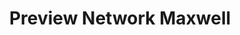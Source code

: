 ---
id: previewNetworkMaxwell
title: Preview Network Maxwell
sidebar_label: Preview Network Maxwell
---